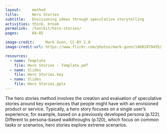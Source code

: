 ```yaml
---
layout:     method
title:      Hero Stories
subtitle:   Envisioning ideas through speculative storytelling
activities: think, break
permalink:  /toolkit/hero-stories/
pages:      84–85

image-credit:     Mark Gunn, CC-BY 2.0
image-credit-url: https://www.flickr.com/photos/mark-gunn/14601979455/

resources:
  - name: Template
    file: Hero Stories - Template.pdf
  - name: Slides
    file: Hero Stories.key
  - name: Slides
    file: Hero Stories.pptx
---
```


The hero stories method involves the creation and evaluation of speculative stories around key experiences that people might have with an envisioned product or service. Typically, a hero story focuses on a single user’s experience, for example, based on a previously developed persona (p.122). Different to persona-based walkthroughs (p.120), which focus on common tasks or scenarios, hero stories explore extreme scenarios.